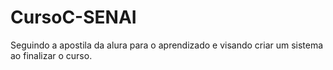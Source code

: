 # CursoC-SENAI
Seguindo a apostila da alura para o aprendizado e visando criar um sistema ao finalizar o curso.

